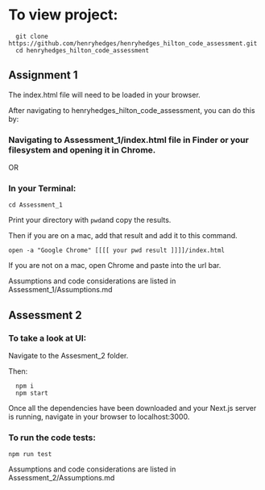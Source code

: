 # To view project:

```
  git clone https://github.com/henryhedges/henryhedges_hilton_code_assessment.git
  cd henryhedges_hilton_code_assessment

```

## Assignment 1

The index.html file will need to be loaded in your browser.

After navigating to henryhedges_hilton_code_assessment, you can do this by:

### Navigating to Assessment_1/index.html file in Finder or your filesystem and opening it in Chrome.

OR 

### In your Terminal:
```
cd Assessment_1
```
Print your directory with ```pwd```and copy the results.

Then if you are on a mac, add that result and add it to this command.
```
open -a "Google Chrome" [[[[ your pwd result ]]]]/index.html
```
If you are not on a mac, open Chrome and paste into the url bar.

Assumptions and code considerations are listed in Assessment_1/Assumptions.md

## Assessment 2

### To take a look at UI:
Navigate to the Assesment_2 folder. 

Then:
```
  npm i
  npm start
```

Once all the dependencies have been downloaded and your Next.js server is running,  navigate in your browser to localhost:3000.

### To run the code tests: 

```
npm run test
```


Assumptions and code considerations are listed in Assessment_2/Assumptions.md
